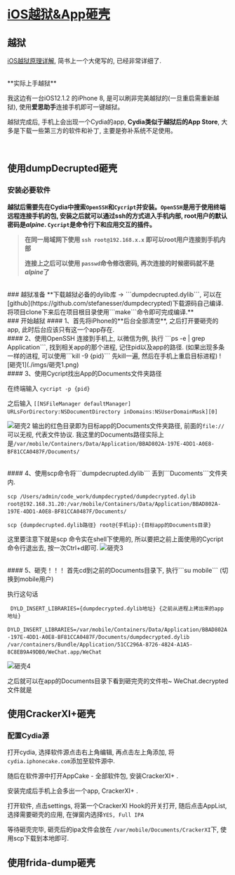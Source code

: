 # [iOS越狱&App砸壳](https://puffhub.github.io/iOS-Crack/)


## 越狱

[iOS越狱原理详解](https://www.jianshu.com/p/c5c22f9a06e2), 简书上一个大佬写的, 已经非常详细了.

<br />
**实际上手越狱**

我这边有一台iOS12.1.2 的iPhone 8, 是可以刷非完美越狱的(一旦重启需重新越狱), 使用**爱思助手**连接手机即可一键越狱。

越狱完成后, 手机上会出现一个Cydia的app, **Cydia类似于越狱后的App Store**, 大多是下载一些第三方的软件和补丁, 主要是弥补系统不足使用。

<br />

## 使用dumpDecrupted砸壳

### 安装必要软件
**越狱后需要先在Cydia中搜索```OpenSSH```和```Cycript```并安装。```OpenSSH```是用于使用终端远程连接手机的包, 安装之后就可以通过ssh的方式进入手机内部, root用户的默认密码是*alpine*. ```Cycript```是命令行下和应用交互的插件。**

> **在同一局域网下使用 ```ssh root@192.168.x.x``` 即可以root用户连接到手机内部**
> 
> **连接上之后可以使用 ```passwd```命令修改密码, 再次连接的时候密码就不是*alpine*了**

<br />
### 越狱准备
**下载越狱必备的dylib库 -> ```dumpdecrupted.dylib```, 可以在[github](https://github.com/stefanesser/dumpdecrypted)下载源码自己编译. 将项目clone下来后在项目根目录使用```make```命令即可完成编译.**

<br />
### 开始越狱
#### 1、首先将iPhone的**后台全部清空**, 之后打开要砸壳的app, 此时后台应该只有这一个app存在. 

<br />
#### 2、使用OpenSSH 连接到手机上, 以微信为例, 执行 ```ps -e | grep Application```, 找到相关app的那个进程, 记住pid以及app的路径. (如果出现多条一样的进程, 可以使用```kill -9 {pid}``` 先kill一遍, 然后在手机上重启目标进程)
![砸壳1](./imgs/砸壳1.png)
<br />
#### 3、使用Cycript找出App的Documents文件夹路径

在终端输入 ```cycript -p {pid}```

之后输入
```[[NSFileManager defaultManager] URLsForDirectory:NSDocumentDirectory inDomains:NSUserDomainMask][0]```

![砸壳2](./imgs/砸壳2.png)
输出的红色目录即为目标app的Documents文件夹路径, 前面的```file://```可以无视, 代表文件协议. 我这里的Documents路径实际上是```/var/mobile/Containers/Data/Application/BBAD802A-197E-4DD1-A0E8-BF81CCA0487F/Documents/```

<br />
#### 4、使用scp命令将```dumpdecrupted.dylib``` 丢到```Ducoments```文件夹内.

```scp /Users/admin/code_work/dumpdecrypted/dumpdecrypted.dylib root@192.168.31.20:/var/mobile/Containers/Data/Application/BBAD802A-197E-4DD1-A0E8-BF81CCA0487F/Documents/```

```scp {dumpdecrupted.dylib路径} root@{手机ip}:{目标app的Documents目录}```

这里要注意下就是scp 命令实在shell下使用的, 所以要把之前上面使用的Cycript命令行退出去, 按一次Ctrl+d即可.
![砸壳3](./imgs/砸壳3.png)

<br />
#### 5、砸壳！！！
首先cd到之前的Documents目录下, 执行```su mobile``` (切换到mobile用户)

执行这句话

``` DYLD_INSERT_LIBRARIES={dumpdecrypted.dylib地址} {之前从进程上拷出来的app地址}```

```DYLD_INSERT_LIBRARIES=/var/mobile/Containers/Data/Application/BBAD802A-197E-4DD1-A0E8-BF81CCA0487F/Documents/dumpdecrypted.dylib /var/containers/Bundle/Application/51CC296A-8726-4824-A1A5-8C8EB9A49DB0/WeChat.app/WeChat```

![砸壳4](./imgs/砸壳4.png)


之后就可以在app的Documents目录下看到砸完壳的文件啦~ WeChat.decrypted文件就是


## 使用CrackerXI+砸壳
### 配置Cydia源
打开cydia, 选择软件源点击右上角编辑, 再点击左上角添加, 将```cydia.iphonecake.com```添加至软件源中.

随后在软件源中打开AppCake - 全部软件包, 安装CrackerXI+ .

安装完成后手机上会多出一个app, CrackerXI+ .

打开软件, 点击settings, 将第一个CrackerXI Hook的开关打开, 随后点击AppList, 选择需要砸壳的应用, 在弹窗内选择```YES, Full IPA```

等待砸壳完毕, 砸壳后的ipa文件会放在 ```/var/mobile/Documents/CrackerXI```下, 使用scp下载到本地即可.



## 使用frida-dump砸壳
